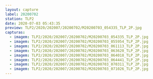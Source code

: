 ```yaml
---
layout: capture
label: 20200702
station: TLP2
date: 2020-07-03 05:43:35
preview: TLP2/2020/202007/20200702/M20200703_054335_TLP_2P.jpg
capturas:
  - imagem: TLP2/2020/202007/20200702/M20200703_054335_TLP_2P.jpg
  - imagem: TLP2/2020/202007/20200702/M20200703_055954_TLP_2P.jpg
  - imagem: TLP2/2020/202007/20200702/M20200703_061113_TLP_2P.jpg
  - imagem: TLP2/2020/202007/20200702/M20200703_063620_TLP_2P.jpg
  - imagem: TLP2/2020/202007/20200702/M20200703_064018_TLP_2P.jpg
  - imagem: TLP2/2020/202007/20200702/M20200703_064441_TLP_2P.jpg
  - imagem: TLP2/2020/202007/20200702/M20200703_070311_TLP_2P.jpg
  - imagem: TLP2/2020/202007/20200702/M20200703_071026_TLP_2P.jpg
---
```

